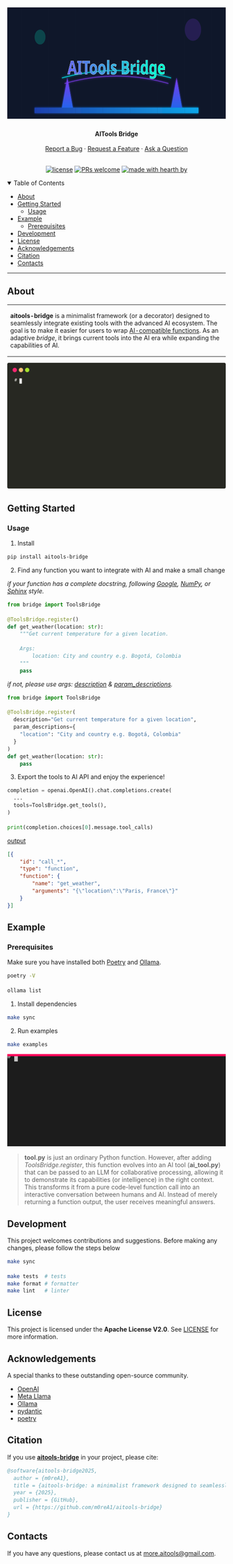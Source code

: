 <h1 align="center">
  <a href="https://github.com/m0reA1/aitools-bridge">
    <img src="docs/images/logo.svg" alt="Logo" height="256">
  </a>
</h1>

<div align="center">
  <b>AITools Bridge</b>
  <br />
  <br />
  <a href="https://github.com/m0reA1/aitools-bridge/issues/new?assignees=&labels=bug&template=01_BUG_REPORT.md&title=bug%3A+">Report a Bug</a>
  ·
  <a href="https://github.com/m0reA1/aitools-bridge/issues/new?assignees=&labels=enhancement&template=02_FEATURE_REQUEST.md&title=feat%3A+">Request a Feature</a>
  ·
  <a href="https://github.com/m0reA1/aitools-bridge/discussions">Ask a Question</a>
</div>

<div align="center">
<br />

[![license](https://img.shields.io/github/license/m0reA1/aitools-bridge)](LICENSE) [![PRs welcome](https://img.shields.io/badge/PRs-welcome-ff69b4.svg?style=flat-square)](https://github.com/m0reA1/aitools-bridge/issues?q=is%3Aissue+is%3Aopen+label%3A%22help+wanted%22) [![made with hearth by ](https://img.shields.io/badge/made%20with%20%E2%99%A5%20by-m0reA1-ff1414.svg?style=flat-square)](https://github.com/m0reA1)

</div>

<details open="open">
<summary>Table of Contents</summary>

- [About](#about)
- [Getting Started](#getting-started)
  - [Usage](#usage)
- [Example](#example)
  - [Prerequisites](#prerequisites)
- [Development](#development)
- [License](#license)
- [Acknowledgements](#acknowledgements)
- [Citation](#citation)
- [Contacts](#contacts)

</details>

---

## About

<table>
<tr>
<td>

<b>aitools-bridge</b> is a minimalist framework (or a decorator) designed to seamlessly integrate existing tools with the advanced AI ecosystem. The goal is to make it easier for users to wrap [AI-compatible functions](https://platform.openai.com/docs/guides/function-calling). As an adaptive _bridge_, it brings current tools into the AI era while expanding the capabilities of AI.

</td>
</tr>
</table>

![preview](docs/images/preview.svg)

## Getting Started

### Usage

1. Install

```sh
pip install aitools-bridge
```

2. Find any function you want to integrate with AI and make a small change

_if your function has a complete docstring, following [Google](https://google.github.io/styleguide/pyguide.html#38-comments-and-docstrings), [NumPy](https://numpydoc.readthedocs.io/en/latest/format.html#docstring-standard), or [Sphinx](https://www.sphinx-doc.org/en/master/index.html) style._

```python
from bridge import ToolsBridge

@ToolsBridge.register()
def get_weather(location: str):
    """Get current temperature for a given location.

    Args:
        location: City and country e.g. Bogotá, Colombia
    """
    pass
```

_if not, please use args: <u>description</u> & <u>param_descriptions</u>._

```python
from bridge import ToolsBridge

@ToolsBridge.register(
  description="Get current temperature for a given location",
  param_descriptions={
    "location": "City and country e.g. Bogotá, Colombia"
  }
)
def get_weather(location: str):
    pass
```

3. Export the tools to AI API and enjoy the experience!

```python
completion = openai.OpenAI().chat.completions.create(
  ...
  tools=ToolsBridge.get_tools(),
)

print(completion.choices[0].message.tool_calls)
```
<u>output</u>
```json
[{
    "id": "call_*",
    "type": "function",
    "function": {
        "name": "get_weather",
        "arguments": "{\"location\":\"Paris, France\"}"
    }
}]
```

## Example

### Prerequisites

Make sure you have installed both [Poetry](https://python-poetry.org/) and [Ollama](https://ollama.com/).

```sh
poetry -V

ollama list
```

1. Install dependencies

```sh
make sync
```

2. Run examples
   
```sh
make examples
```

![examples](docs/images/examples.svg)

>**tool.py** is just an ordinary Python function. However, after adding _ToolsBridge.register_, this function evolves into an AI tool (**ai_tool.py**) that can be passed to an LLM for collaborative processing, allowing it to demonstrate its capabilities (or intelligence) in the right context. This transforms it from a pure code-level function call into an interactive conversation between humans and AI. Instead of merely returning a function output, the user receives meaningful answers.

## Development

This project welcomes contributions and suggestions. Before making any changes, please follow the steps below

```sh
make sync

make tests  # tests
make format # formatter
make lint   # linter
```

## License

This project is licensed under the **Apache License V2.0**. See [LICENSE](LICENSE) for more information.

## Acknowledgements

​A special thanks to these outstanding open-source community.

- [OpenAI](https://github.com/openai)
- [Meta Llama](https://github.com/meta-llama)
- [Ollama](https://github.com/ollama)
- [pydantic](https://github.com/pydantic/pydantic)
- [poetry](https://github.com/python-poetry/poetry)

## Citation

If you use [**aitools-bridge**](https://github.com/m0reA1/aitools-bridge) in your project, please cite:

```bibtex
@software{aitools-bridge2025,
  author = {m0reA1},
  title = {aitools-bridge: a minimalist framework designed to seamlessly integrate existing tools with the advanced AI ecosystem},
  year = {2025},
  publisher = {GitHub},
  url = {https://github.com/m0reA1/aitools-bridge}
}
```

## Contacts

If you have any questions, please contact us at [more.aitools@gmail.com](more.aitools@gmail.com).
